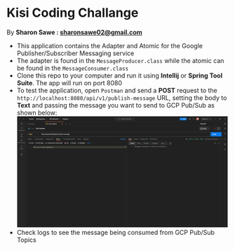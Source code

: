# Kisi Coding Challange
By **Sharon Sawe : sharonsawe02@gmail.com** 

* This application contains the Adapter and Atomic for the Google Publisher/Subscriber Messaging service
* The adapter is found in the `MessageProducer.class` while the atomic can be found in the `MessageConsumer.class`
* Clone this repo to your computer and run it using **Intellij** or **Spring Tool Suite**. The app will run on port 8080
* To test the application, open `Postman` and send a **POST** request to the `http://localhost:8080/api/v1/publish-message` URL,  setting the body to **Text** and passing the message you want to send to GCP Pub/Sub as shown below:
![img_1.png](img_1.png)
* Check logs to see the message being consumed from GCP Pub/Sub Topics
